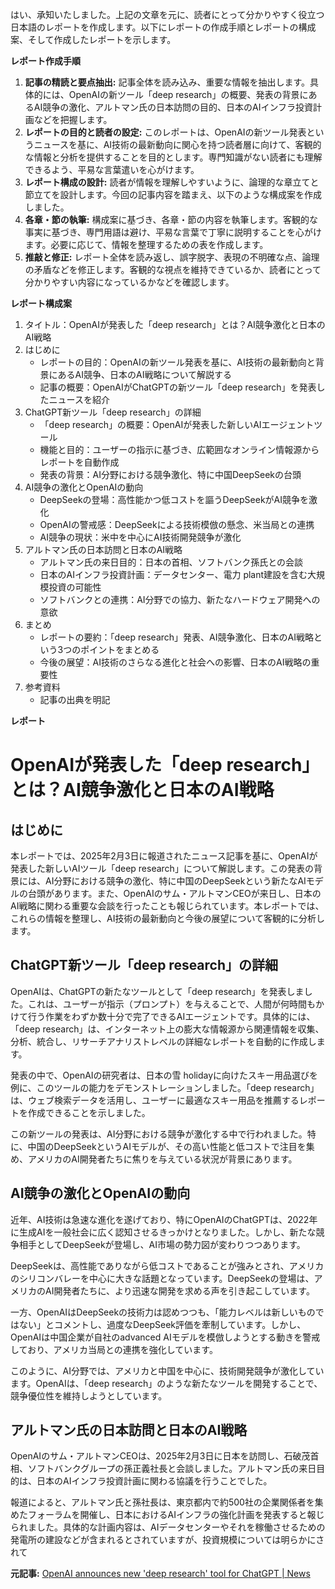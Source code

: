 はい、承知いたしました。上記の文章を元に、読者にとって分かりやすく役立つ日本語のレポートを作成します。以下にレポートの作成手順とレポートの構成案、そして作成したレポートを示します。

**レポート作成手順**

1. **記事の精読と要点抽出:** 記事全体を読み込み、重要な情報を抽出します。具体的には、OpenAIの新ツール「deep research」の概要、発表の背景にあるAI競争の激化、アルトマン氏の日本訪問の目的、日本のAIインフラ投資計画などを把握します。
2. **レポートの目的と読者の設定:** このレポートは、OpenAIの新ツール発表というニュースを基に、AI技術の最新動向に関心を持つ読者層に向けて、客観的な情報と分析を提供することを目的とします。専門知識がない読者にも理解できるよう、平易な言葉遣いを心がけます。
3. **レポート構成の設計:**  読者が情報を理解しやすいように、論理的な章立てと節立てを設計します。今回の記事内容を踏まえ、以下のような構成案を作成しました。
4. **各章・節の執筆:**  構成案に基づき、各章・節の内容を執筆します。客観的な事実に基づき、専門用語は避け、平易な言葉で丁寧に説明することを心がけます。必要に応じて、情報を整理するための表を作成します。
5. **推敲と修正:**  レポート全体を読み返し、誤字脱字、表現の不明確な点、論理の矛盾などを修正します。客観的な視点を維持できているか、読者にとって分かりやすい内容になっているかなどを確認します。

**レポート構成案**

1. タイトル：OpenAIが発表した「deep research」とは？AI競争激化と日本のAI戦略
2. はじめに
   - レポートの目的：OpenAIの新ツール発表を基に、AI技術の最新動向と背景にあるAI競争、日本のAI戦略について解説する
   - 記事の概要：OpenAIがChatGPTの新ツール「deep research」を発表したニュースを紹介
3. ChatGPT新ツール「deep research」の詳細
   - 「deep research」の概要：OpenAIが発表した新しいAIエージェントツール
   - 機能と目的：ユーザーの指示に基づき、広範囲なオンライン情報源からレポートを自動作成
   - 発表の背景：AI分野における競争激化、特に中国DeepSeekの台頭
4. AI競争の激化とOpenAIの動向
   - DeepSeekの登場：高性能かつ低コストを謳うDeepSeekがAI競争を激化
   - OpenAIの警戒感：DeepSeekによる技術模倣の懸念、米当局との連携
   - AI競争の現状：米中を中心にAI技術開発競争が激化
5. アルトマン氏の日本訪問と日本のAI戦略
   - アルトマン氏の来日目的：日本の首相、ソフトバンク孫氏との会談
   - 日本のAIインフラ投資計画：データセンター、電力 plant建設を含む大規模投資の可能性
   - ソフトバンクとの連携：AI分野での協力、新たなハードウェア開発への意欲
6. まとめ
   - レポートの要約：「deep research」発表、AI競争激化、日本のAI戦略という3つのポイントをまとめる
   - 今後の展望：AI技術のさらなる進化と社会への影響、日本のAI戦略の重要性
7. 参考資料
   - 記事の出典を明記

**レポート**

# OpenAIが発表した「deep research」とは？AI競争激化と日本のAI戦略

## はじめに

本レポートでは、2025年2月3日に報道されたニュース記事を基に、OpenAIが発表した新しいAIツール「deep research」について解説します。この発表の背景には、AI分野における競争の激化、特に中国のDeepSeekという新たなAIモデルの台頭があります。また、OpenAIのサム・アルトマンCEOが来日し、日本のAI戦略に関わる重要な会談を行ったことも報じられています。本レポートでは、これらの情報を整理し、AI技術の最新動向と今後の展望について客観的に分析します。

## ChatGPT新ツール「deep research」の詳細

OpenAIは、ChatGPTの新たなツールとして「deep research」を発表しました。これは、ユーザーが指示（プロンプト）を与えることで、人間が何時間もかけて行う作業をわずか数十分で完了できるAIエージェントです。具体的には、「deep research」は、インターネット上の膨大な情報源から関連情報を収集、分析、統合し、リサーチアナリストレベルの詳細なレポートを自動的に作成します。

発表の中で、OpenAIの研究者は、日本の雪 holidayに向けたスキー用品選びを例に、このツールの能力をデモンストレーションしました。「deep research」は、ウェブ検索データを活用し、ユーザーに最適なスキー用品を推薦するレポートを作成できることを示しました。

この新ツールの発表は、AI分野における競争が激化する中で行われました。特に、中国のDeepSeekというAIモデルが、その高い性能と低コストで注目を集め、アメリカのAI開発者たちに焦りを与えている状況が背景にあります。

## AI競争の激化とOpenAIの動向

近年、AI技術は急速な進化を遂げており、特にOpenAIのChatGPTは、2022年に生成AIを一般社会に広く認知させるきっかけとなりました。しかし、新たな競争相手としてDeepSeekが登場し、AI市場の勢力図が変わりつつあります。

DeepSeekは、高性能でありながら低コストであることが強みとされ、アメリカのシリコンバレーを中心に大きな話題となっています。DeepSeekの登場は、アメリカのAI開発者たちに、より迅速な開発を求める声を引き起こしています。

一方、OpenAIはDeepSeekの技術力は認めつつも、「能力レベルは新しいものではない」とコメントし、過度なDeepSeek評価を牽制しています。しかし、OpenAIは中国企業が自社のadvanced AIモデルを模倣しようとする動きを警戒しており、アメリカ当局との連携を強化しています。

このように、AI分野では、アメリカと中国を中心に、技術開発競争が激化しています。OpenAIは、「deep research」のような新たなツールを開発することで、競争優位性を維持しようとしています。

## アルトマン氏の日本訪問と日本のAI戦略

OpenAIのサム・アルトマンCEOは、2025年2月3日に日本を訪問し、石破茂首相、ソフトバンクグループの孫正義社長と会談しました。アルトマン氏の来日目的は、日本のAIインフラ投資計画に関わる協議を行うことでした。

報道によると、アルトマン氏と孫社長は、東京都内で約500社の企業関係者を集めたフォーラムを開催し、日本におけるAIインフラの強化計画を発表すると報じられました。具体的な計画内容は、AIデータセンターやそれを稼働させるための発電所の建設などが含まれるとされていますが、投資規模については明らかにされて

**元記事:** [OpenAI announces new 'deep research' tool for ChatGPT | News](https://www.bssnews.net/news/243193)